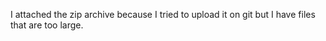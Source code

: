 I attached the zip archive because I tried to upload it on git but I have files that are too large.
